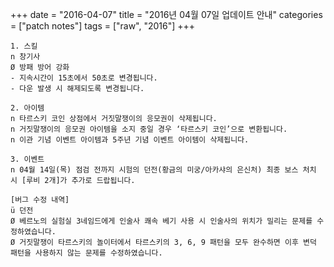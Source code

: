 +++
date = "2016-04-07"
title = "2016년 04월 07일 업데이트 안내"
categories = ["patch notes"]
tags = ["raw", "2016"]
+++

```
1. 스킬
n 창기사
Ø 방패 방어 강화
- 지속시간이 15초에서 50초로 변경됩니다.
- 다운 발생 시 해제되도록 변경됩니다.

2. 아이템
n 타르스키 코인 상점에서 거짓말쟁이의 응모권이 삭제됩니다.
n 거짓말쟁이의 응모권 아이템을 소지 중일 경우 ‘타르스키 코인’으로 변환됩니다.
n 이관 기념 이벤트 아이템과 5주년 기념 이벤트 아이템이 삭제됩니다.

3. 이벤트
n 04월 14일(목) 점검 전까지 시험의 던전(황금의 미궁/아카샤의 은신처) 최종 보스 처치 시 [루비 2개]가 추가로 드랍됩니다.

[버그 수정 내역]
ü 던전
Ø 베르노의 실험실 3네임드에게 인술사 쾌속 베기 사용 시 인술사의 위치가 밀리는 문제를 수정하였습니다.
Ø 거짓말쟁이 타르스키의 놀이터에서 타르스키의 3, 6, 9 패턴을 모두 완수하면 이후 변덕 패턴을 사용하지 않는 문제를 수정하였습니다.
```
